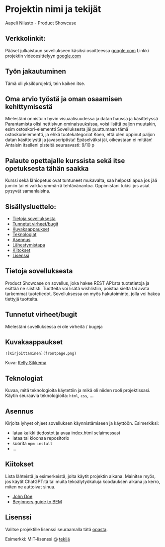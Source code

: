 # Projektin nimi ja tekijät
Aapeli Nilasto - Product Showcase

## Verkkolinkit:
Pääset julkaistuun sovellukseen käsiksi osoitteessa [google.com](https://google.com)
Linkki projektin videoesittelyyn [google.com](https://google.com)

## Työn jakautuminen 
Tämä oli yksilöprojekti, tein kaiken itse.

## Oma arvio työstä ja oman osaamisen kehittymisestä
Mielestäni onnistuin hyvin visuaalisuudessa ja datan haussa ja käsittelyssä
Parantamista olisi nettisivun ominaisuuksissa, voisi lisätä paljon muutakin, esim ostoskori-elementti
Sovelluksesta jäi puuttumaan tämä ostoskorielementti, ja ehkä tuotekategoriat
Koen, että olen oppinut paljon datan käsittelystä ja javascriptista!
Epäselväksi jäi, oikeastaan ei mitään!
Antaisin itselleni pisteitä seuraavasti: 9/10 p

## Palaute opettajalle kurssista sekä itse opetuksesta tähän saakka
Kurssi sekä lähiopetus ovat tuntuneet mukavalta, saa helposti apua jos jää jumiin tai ei vaikka ymmärrä tehtävänantoa.
Oppimistani tukisi jos asiat pysyvät samanlaisina.


## Sisällysluettelo:

- [Tietoja sovelluksesta](#tietoja-sovelluksesta)
- [Tunnetut virheet/bugit](#Tunnetut-virheet/bugit)
- [Kuvakaappaukset](#kuvakaappaukset)
- [Teknologiat](#teknologiat)
- [Asennus](#asennus)
- [Lähestymistapa](#lähestymistapa)
- [Kiitokset](#kiitokset)
- [Lisenssi](#lisenssi)

## Tietoja sovelluksesta
Product Showcase on sovellus, joka hakee REST API:sta tuotetietoja ja esittää ne siististi. Tuotteita voi lisätä wishlistiin, poistaa sieltä tai avata tarkemmat tuotetiedot. Sovelluksessa on myös hakutoiminto, jolla voi hakea tiettyjä tuotteita.

## Tunnetut virheet/bugit
Mielestäni sovelluksessa ei ole virheitä / bugeja

## Kuvakaappaukset

`![Kirjoittaminen](frontpage.png)`


Kuva: [Kelly Sikkema](https://unsplash.com/@kellysikkema)

## Teknologiat
Kuvaa, mitä teknologioita käytettiin ja mikä oli niiden rooli projektissasi.  
Käytin seuraavia teknologioita: `html`, `css`, ...

## Asennus
Kirjoita lyhyet ohjeet sovelluksen käynnistämiseen ja käyttöön. Esimerkiksi:  
- lataa kaikki tiedostot ja avaa index.html selaimessasi  
- lataa tai kloonaa repositorio  
- suorita `npm install`  
- ...

## Kiitokset
Lista lähteistä ja esimerkeistä, joita käytit projektin aikana. Mainitse myös, jos käytit ChatGPT:tä tai muita tekoälytyökaluja koodauksen aikana ja kerro, miten ne auttoivat sinua.  
- [John Doe](johndoe.com)  
- [Beginners guide to BEM](link-goes-here.com)  

## Lisenssi
Valitse projektille lisenssi seuraamalla tätä [opasta](https://docs.github.com/en/communities/setting-up-your-project-for-healthy-contributions/adding-a-license-to-a-repository).

Esimerkki: MIT-lisenssi @ [tekijä](author.com)
